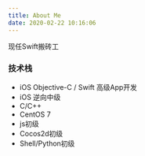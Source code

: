 ```yaml
---
title: About Me
date: 2020-02-22 10:16:06
---
```


现任Swift搬砖工

### 技术栈 ###

* iOS Objective-C / Swift 高级App开发
* iOS 逆向中级
* C/C++ 
* CentOS 7
* js初级
* Cocos2d初级
* Shell/Python初级



